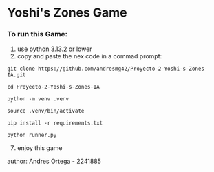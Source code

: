 # Yoshi's Zones Game

### To run this Game:
1. use python 3.13.2 or lower
2. copy and paste the nex code in a commad prompt:

```
git clone https://github.com/andresmg42/Proyecto-2-Yoshi-s-Zones-IA.git

cd Proyecto-2-Yoshi-s-Zones-IA

python -m venv .venv 

source .venv/bin/activate

pip install -r requirements.txt

python runner.py
```
7. enjoy this game

author: Andres Ortega - 2241885
